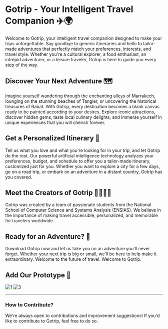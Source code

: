 # Gotrip - Your Intelligent Travel Companion ✈️🌍

Welcome to Gotrip, your intelligent travel companion designed to make your trips unforgettable. Say goodbye to generic itineraries and hello to tailor-made adventures that perfectly match your preferences, interests, and travel style. Whether you're a cultural explorer, a food enthusiast, an intrepid adventurer, or a leisure traveler, Gotrip is here to guide you every step of the way.

## Discover Your Next Adventure 🗺️

Imagine yourself wandering through the enchanting alleys of Marrakech, lounging on the stunning beaches of Tangier, or uncovering the historical treasures of Rabat. With Gotrip, every destination becomes a blank canvas ready to be painted according to your desires. Explore iconic attractions, discover hidden gems, taste local culinary delights, and immerse yourself in unique experiences that you will cherish forever.

## Get a Personalized Itinerary 📅

Tell us what you love and what you're looking for in your trip, and let Gotrip do the rest. Our powerful artificial intelligence technology analyzes your preferences, budget, and schedule to offer you a tailor-made itinerary, customized just for you. Whether you want to explore a city for a few days, go on a road trip, or embark on an adventure in a distant country, Gotrip has you covered.

## Meet the Creators of Gotrip 👨‍💻👩‍💻

Gotrip was created by a team of passionate students from the National School of Computer Science and Systems Analysis (ENSIAS). We believe in the importance of making travel accessible, personalized, and memorable for travelers worldwide.

## Ready for an Adventure? 🚀

Download Gotrip now and let us take you on an adventure you'll never forget. Whether your next trip is big or small, we'll be here to help make it extraordinary. Welcome to the future of travel. Welcome to Gotrip.

## Add Our Prototype 📸

![1](https://github.com/MYassineBoum/DEVJAM-GOTRIP/assets/118315997/b510777a-de78-4889-9d16-df5cba3ec073)
![3](https://github.com/MYassineBoum/DEVJAM-GOTRIP/assets/118315997/53d86e0c-8d2c-4289-81e6-2f141ca5b601)


---

### How to Contribute?

We're always open to contributions and improvement suggestions! If you'd like to contribute to Gotrip, feel free to do so.
